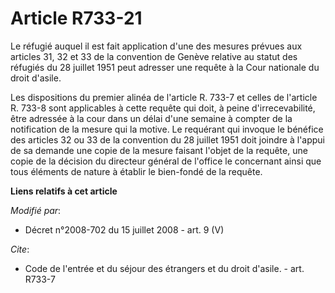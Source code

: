 # Article R733-21

Le réfugié auquel il est fait application d'une des mesures prévues aux articles 31, 32 et 33 de la convention de Genève
relative au statut des réfugiés du 28 juillet 1951 peut adresser une requête à la Cour nationale du droit d'asile. 

Les dispositions du premier alinéa de l'article R. 733-7 et celles de l'article R. 733-8 sont applicables à cette requête qui
doit, à peine d'irrecevabilité, être adressée à la cour dans un délai d'une semaine à compter de la notification de la mesure
qui la motive. Le requérant qui invoque le bénéfice des articles 32 ou 33 de la convention du 28 juillet 1951 doit joindre à
l'appui de sa demande une copie de la mesure faisant l'objet de la requête, une copie de la décision du directeur général de
l'office le concernant ainsi que tous éléments de nature à établir le bien-fondé de la requête.

**Liens relatifs à cet article**

_Modifié par_:

  - Décret n°2008-702 du 15 juillet 2008 - art. 9 (V)

_Cite_:

  - Code de l'entrée et du séjour des étrangers et du droit d'asile. - art. R733-7
